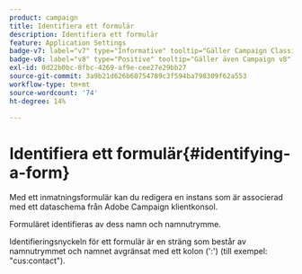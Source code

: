 ```yaml
---
product: campaign
title: Identifiera ett formulär
description: Identifiera ett formulär
feature: Application Settings
badge-v7: label="v7" type="Informative" tooltip="Gäller Campaign Classic v7"
badge-v8: label="v8" type="Positive" tooltip="Gäller även Campaign v8"
exl-id: 0d22b0bc-8fbc-4269-af9e-cee27e29bb27
source-git-commit: 3a9b21d626b60754789c3f594ba798309f62a553
workflow-type: tm+mt
source-wordcount: '74'
ht-degree: 14%

---
```


# Identifiera ett formulär{#identifying-a-form}



Med ett inmatningsformulär kan du redigera en instans som är associerad med ett dataschema från Adobe Campaign klientkonsol.

Formuläret identifieras av dess namn och namnutrymme.

Identifieringsnyckeln för ett formulär är en sträng som består av namnutrymmet och namnet avgränsat med ett kolon (&#39;:&#39;) (till exempel: &quot;cus:contact&quot;).
